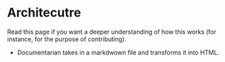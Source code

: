 # Architecutre
Read this page if you want a deeper understanding of how this works (for instance, for the purpose of contributing).

- Documentarian takes in a markdwown file and transforms it into HTML.
